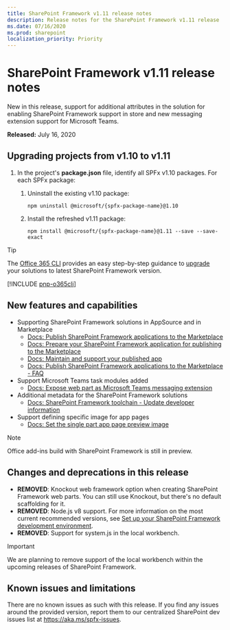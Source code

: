 ```yaml
---
title: SharePoint Framework v1.11 release notes
description: Release notes for the SharePoint Framework v1.11 release
ms.date: 07/16/2020
ms.prod: sharepoint
localization_priority: Priority
---
```

# SharePoint Framework v1.11 release notes

New in this release, support for additional attributes in the solution for enabling SharePoint Framework support in store and new messaging extension support for Microsoft Teams.

**Released:** July 16, 2020

## Upgrading projects from v1.10 to v1.11

1. In the project's **package.json** file, identify all SPFx v1.10 packages. For each SPFx package:
    1. Uninstall the existing v1.10 package:

        ```console
        npm uninstall @microsoft/{spfx-package-name}@1.10
        ```

    1. Install the refreshed v1.11 package:

        ```console
        npm install @microsoft/{spfx-package-name}@1.11 --save --save-exact
        ```

> [!TIP]
> The [Office 365 CLI](https://aka.ms/o365cli) provides an easy step-by-step guidance to [upgrade](https://pnp.github.io/office365-cli/cmd/spfx/project/project-upgrade/) your solutions to latest SharePoint Framework version.

[!INCLUDE [pnp-o365cli](../../includes/snippets/open-source/pnp-o365cli.md)]

## New features and capabilities

- Supporting SharePoint Framework solutions in AppSource and in Marketplace
  - [Docs: Publish SharePoint Framework applications to the Marketplace](publish-to-marketplace-overview.md)
  - [Docs: Prepare your SharePoint Framework application for publishing to the Marketplace](publish-to-marketplace-checklist.md)
  - [Docs: Maintain and support your published app](publish-to-marketplace-after-publishing.md)
  - [Docs: Publish SharePoint Framework applications to the Marketplace - FAQ](publish-to-marketplace-faq.md)
- Support Microsoft Teams task modules added
  - [Docs: Expose web part as Microsoft Teams messaging extension](build-for-teams-expose-webparts-teams.md#expose-web-part-as-microsoft-teams-messaging-extension)
- Additional metadata for the SharePoint Framework solutions
  - [Docs: SharePoint Framework toolchain - Update developer information](toolchain/sharepoint-framework-toolchain.md)
- Support defining specific image for app pages
  - [Docs: Set the single part app page preview image](web-parts/basics/configure-web-part-icon.md#set-the-single-part-app-page-preview-image)

> [!NOTE]
> Office add-ins build with SharePoint Framework is still in preview.

## Changes and deprecations in this release

- **REMOVED**: Knockout web framework option when creating SharePoint Framework web parts. You can still use Knockout, but there's no default scaffolding for it.
- **REMOVED**: Node.js v8 support. For more information on the most current recommended versions, see [Set up your SharePoint Framework development environment](set-up-your-development-environment.md).
- **REMOVED**: Support for system.js in the local workbench.

> [!IMPORTANT]
> We are planning to remove support of the local workbench within the upcoming releases of SharePoint Framework.

## Known issues and limitations

There are no known issues as such with this release. If you find any issues around the provided version, report them to our centralized SharePoint dev issues list at https://aka.ms/spfx-issues.
